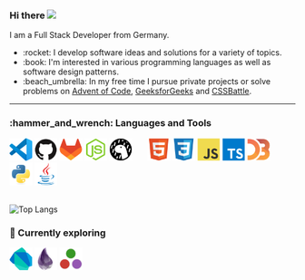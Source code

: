 <!-- https://github.com/ikatyang/emoji-cheat-sheet/blob/master/README.md -->
<h3>Hi there <img src="https://media.giphy.com/media/hvRJCLFzcasrR4ia7z/giphy.gif" width="30px"/></h3>

<p>I am a Full Stack Developer from Germany.</p>

<ul>
  <li>:rocket:</span> I develop software ideas and solutions for a variety of topics.</li>
  <li>:book: I'm interested in various programming languages as well as software design patterns.
  <li>:beach_umbrella: In my free time I pursue private projects or solve problems on <a href="https://adventofcode.com/">Advent of Code</a>, <a href="https://practice.geeksforgeeks.org/explore">GeeksforGeeks</a> and <a href="https://cssbattle.dev/")>CSSBattle</a>.</li>
</ul>

---

<h3>:hammer_and_wrench: Languages and Tools</h3>
<span>
  <!-- https://github.com/devicons/devicon/tree/master/icons -->
  <img src="https://github.com/devicons/devicon/blob/master/icons/vscode/vscode-original.svg" title="Visual Studio Code" alt="VSCode" width="40" height="40" />
  <!--<img src="https://github.com/devicons/devicon/blob/master/icons/eslint/eslint-original.svg" title="ESLint" alt="ESLint" width="40" height="40"/>-->
    
  <!--<img src="https://github.com/devicons/devicon/blob/master/icons/git/git-original.svg" title="Git" alt="Git" width="40" height="40"/>-->
  <img src="https://github.com/devicons/devicon/blob/master/icons/github/github-original.svg" title="GitHub" alt="GitHub" width="40" height="40"/>
  <img src="https://github.com/devicons/devicon/blob/master/icons/gitlab/gitlab-original.svg" title="GitLab" alt="GitLab" width="40" height="40"/>
  
  <img src="https://github.com/devicons/devicon/blob/master/icons/nodejs/nodejs-original.svg" title="NodeJS" alt="NodeJS" width="40" height="40"/>
  <!--<img src="https://github.com/devicons/devicon/blob/master/icons/npm/npm-original-wordmark.svg" title="npm" alt="npm" width="40" height="40"/>-->
  <img src="https://github.com/devicons/devicon/blob/master/icons/denojs/denojs-original.svg" title="Deno" alt="Deno" width="40" height="40"/>
</span>
&nbsp;
&nbsp;
&nbsp;
<span>
  <img src="https://github.com/devicons/devicon/blob/master/icons/html5/html5-original.svg" title="HTML5" alt="HTML" width="40" height="40"/>
  <img src="https://github.com/devicons/devicon/blob/master/icons/css3/css3-original.svg" title="CSS3" alt="CSS" width="40" height="40"/>
  <img src="https://github.com/devicons/devicon/blob/master/icons/javascript/javascript-original.svg" title="JavaScript" alt="JS" width="40" height="40"/>
  <img src="https://github.com/devicons/devicon/blob/master/icons/typescript/typescript-original.svg" title="Typescript" alt="Typescript" width="40" height="40"/>
    
  <img src="https://github.com/devicons/devicon/blob/master/icons/d3js/d3js-original.svg" title="d3js" alt="D3" width="40" height="40"/>
  <!--<img src="https://github.com/devicons/devicon/blob/master/icons/threejs/threejs-original.svg" title="Three.js" alt="Three.js" width="40" height="40"/>-->
  <!-- <img src="https://github.com/devicons/devicon/blob/master/icons/tensorflow/tensorflow-original.svg" title="Tensorflow" alt="Tensorflow" width="40" height="40"/> -->
</span>
&nbsp;
&nbsp;
&nbsp;
<span>
  <img src="https://github.com/devicons/devicon/blob/master/icons/python/python-original.svg" title="Python" alt="Python" width="40" height="40"/>
  <img src="https://github.com/devicons/devicon/blob/master/icons/java/java-original.svg" title="Java" alt="Java" width="40" height="40"/>
</span>

<br />
<br />

![Top Langs](https://github-readme-stats.vercel.app/api/top-langs/?username=stolsky&layout=compact)

### :telescope: Currently exploring
<span>
  <img src="https://github.com/devicons/devicon/blob/master/icons/dart/dart-original.svg" title="Dart" alt="Dart" width="40" height="40"/>
  <img src="https://github.com/devicons/devicon/blob/master/icons/elixir/elixir-original.svg" title="Elixir" alt="Elixir" width="40" height="40"/>
  <img src="https://github.com/devicons/devicon/blob/master/icons/julia/julia-original.svg" title="Julia" alt="Julia" width="40" height="40"/>
</span>
